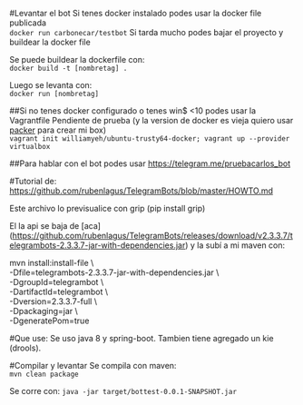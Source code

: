 #Levantar el bot
Si tenes docker instalado podes usar la docker file publicada <br/>
`docker run carbonecar/testbot`
Si tarda mucho podes bajar el proyecto y buildear la docker file <br/>

Se puede buildear la dockerfile con: <br/>
`docker build -t [nombretag] .`

Luego se levanta con: <br/>
`docker run [nombretag]`

##Si no tenes docker configurado o tenes win$ <10 podes usar la Vagrantfile
Pendiente de prueba (y la version de docker es vieja quiero usar [packer](https://www.packer.io/intro/why.html) para crear mi box) <br/>
`vagrant init williamyeh/ubuntu-trusty64-docker; vagrant up --provider virtualbox`

##Para hablar con el bot podes usar
https://telegram.me/pruebacarlos_bot


#Tutorial de:
https://github.com/rubenlagus/TelegramBots/blob/master/HOWTO.md

Este archivo lo previsualice con grip (pip install grip)

El la api se baja de [aca] (https://github.com/rubenlagus/TelegramBots/releases/download/v2.3.3.7/telegrambots-2.3.3.7-jar-with-dependencies.jar) y la subí a mi maven con:

mvn install:install-file \ <br/>
-Dfile=telegrambots-2.3.3.7-jar-with-dependencies.jar \ <br/>
-DgroupId=telegrambot \ <br/>
-DartifactId=telegrambot \ <br/>
-Dversion=2.3.3.7-full \ <br/>
-Dpackaging=jar \ <br/>
-DgeneratePom=true <br/>


#Que use:
Se uso java 8 y spring-boot. Tambien tiene agregado un kie (drools).

#Compilar y levantar
Se compila con maven: <br/>
`mvn clean package`

Se corre con:
`java -jar target/bottest-0.0.1-SNAPSHOT.jar`

